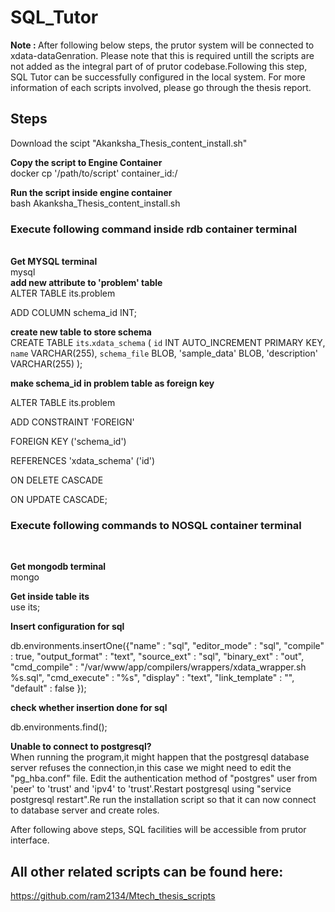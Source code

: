 # SQL_Tutor

<b>Note : </b> After following below steps, the prutor system will be connected to xdata-dataGenration. Please note that this is required untill the scripts are not added as the integral part of of prutor codebase.Following this step, SQL Tutor can be successfully configured in the local system. For more information of each scripts involved, please go through the thesis report.

<h2>Steps</h2>

Download the scipt "Akanksha_Thesis_content_install.sh"

<b>Copy the script to Engine Container</b><br>
docker cp '/path/to/script' container_id:/

<b>Run the script inside engine container</b><br>
bash Akanksha_Thesis_content_install.sh

<h3>Execute following command inside rdb container terminal</h3><br>
<b>Get MYSQL terminal</b><br>
mysql
<br>
<b>add new attribute to 'problem' table</b><br>
ALTER TABLE its.problem

ADD COLUMN schema_id INT;

<b>create new table to store schema</b><br>
CREATE TABLE `its`.`xdata_schema` (
  `id` INT AUTO_INCREMENT PRIMARY KEY,
  `name` VARCHAR(255),
  `schema_file` BLOB,
  'sample_data' BLOB,
  'description' VARCHAR(255)
);

<b>make schema_id in problem table as foreign key</b><br>

ALTER TABLE its.problem

ADD CONSTRAINT 'FOREIGN'

FOREIGN KEY ('schema_id')

REFERENCES 'xdata_schema' ('id')

ON DELETE CASCADE

ON UPDATE CASCADE;


<h3>Execute following commands to NOSQL container terminal</h3><br>

<b>Get mongodb terminal</b><br>
mongo

<b>Get inside table its</b><br>
use its;

<b>Insert configuration for sql</b><br>

db.environments.insertOne({"name" : "sql", "editor_mode" : "sql", "compile" : true, "output_format" : "text", "source_ext" : "sql", "binary_ext" : "out", "cmd_compile" : "/var/www/app/compilers/wrappers/xdata_wrapper.sh %s.sql", "cmd_execute" : "%s", "display" : "text", "link_template" : "", "default" : false });

<b>check whether insertion done for sql</b><br>

db.environments.find();

<b>Unable to connect to postgresql?</b><br>
When running the program,it might happen that the postgresql database server refuses the connection,in this case we might need to edit the "pg_hba.conf" file. Edit the authentication method of
"postgres" user  from 'peer' to 'trust' and 'ipv4' to 'trust'.Restart postgresql using "service postgresql restart".Re run the installation script so that it can now connect to database server and create roles.

After following above steps, SQL facilities will be accessible from prutor interface.

<h2>All other related scripts can be found here: </h2><a href="https://github.com/ram2134/Mtech_thesis_scripts">https://github.com/ram2134/Mtech_thesis_scripts</a>

